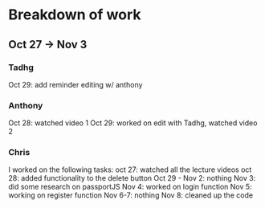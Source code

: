 # Breakdown of work

## Oct 27 -> Nov 3
### Tadhg
Oct 29: add reminder editing w/ anthony

### Anthony
Oct 28: watched video 1
Oct 29: worked on edit with Tadhg, watched video 2

### Chris
I worked on the following tasks:
oct 27: watched all the lecture videos
oct 28: added functionality to the delete button
Oct 29 - Nov 2: nothing
Nov 3: did some research on passportJS
Nov 4: worked on login function
Nov 5: working on register function
Nov 6-7: nothing
Nov 8: cleaned up the code
